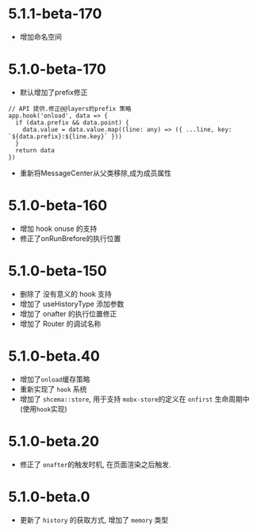 
# 5.1.1-beta-170
 * 增加命名空间

# 5.1.0-beta-170
 * 默认增加了prefix修正
 
 ```
 // API 提供.修正@@layers的prefix 策略
 app.hook('onload', data => {
   if (data.prefix && data.point) {
     data.value = data.value.map((line: any) => ({ ...line, key: `${data.prefix}:${line.key}` }))
   }
   return data
 })
 ```
 * 重新将MessageCenter从父类移除,成为成员属性


# 5.1.0-beta-160
 * 增加 hook onuse 的支持
 * 修正了onRunBrefore的执行位置


# 5.1.0-beta-150
 * 删除了 没有意义的 hook 支持
 * 增加了 useHistoryType 添加参数
 * 增加了 onafter 的执行位置修正
 * 增加了 Router 的调试名称


# 5.1.0-beta.40
 * 增加了`onload`缓存策略
 * 重新实现了 `hook` 系统
 * 增加了 `shcema::store`, 用于支持 `mobx-store`的定义在 `onfirst` 生命周期中(使用`hook`实现)

# 5.1.0-beta.20
 * 修正了 `onafter`的触发时机, 在页面渲染之后触发.


# 5.1.0-beta.0
  * 更新了 `history` 的获取方式, 增加了 `memory` 类型


